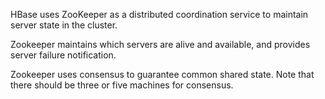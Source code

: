 HBase uses ZooKeeper as a distributed coordination service to maintain server state in the cluster. 

Zookeeper maintains which servers are alive and available, and provides server failure notification. 

Zookeeper uses consensus to guarantee common shared state. Note that there should be three or five machines for consensus.

